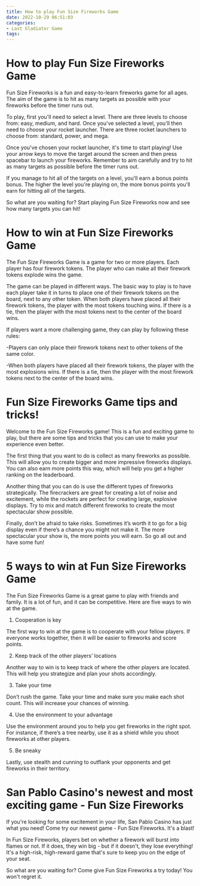 ```yaml
---
title: How to play Fun Size Fireworks Game
date: 2022-10-29 06:51:03
categories:
- Last Gladiator Game
tags:
---
```



#  How to play Fun Size Fireworks Game

Fun Size Fireworks is a fun and easy-to-learn fireworks game for all ages. The aim of the game is to hit as many targets as possible with your fireworks before the timer runs out.

To play, first you'll need to select a level. There are three levels to choose from: easy, medium, and hard. Once you've selected a level, you'll then need to choose your rocket launcher. There are three rocket launchers to choose from: standard, power, and mega.

Once you've chosen your rocket launcher, it's time to start playing! Use your arrow keys to move the target around the screen and then press spacebar to launch your fireworks. Remember to aim carefully and try to hit as many targets as possible before the timer runs out.

If you manage to hit all of the targets on a level, you'll earn a bonus points bonus. The higher the level you're playing on, the more bonus points you'll earn for hitting all of the targets.

So what are you waiting for? Start playing Fun Size Fireworks now and see how many targets you can hit!

#  How to win at Fun Size Fireworks Game

The Fun Size Fireworks Game is a game for two or more players. Each player has four firework tokens. The player who can make all their firework tokens explode wins the game.

The game can be played in different ways. The basic way to play is to have each player take it in turns to place one of their firework tokens on the board, next to any other token. When both players have placed all their firework tokens, the player with the most tokens touching wins. If there is a tie, then the player with the most tokens next to the center of the board wins.

If players want a more challenging game, they can play by following these rules:

-Players can only place their firework tokens next to other tokens of the same color.

-When both players have placed all their firework tokens, the player with the most explosions wins. If there is a tie, then the player with the most firework tokens next to the center of the board wins.

#  Fun Size Fireworks Game tips and tricks!

Welcome to the Fun Size Fireworks game! This is a fun and exciting game to play, but there are some tips and tricks that you can use to make your experience even better.

The first thing that you want to do is collect as many fireworks as possible. This will allow you to create bigger and more impressive fireworks displays. You can also earn more points this way, which will help you get a higher ranking on the leaderboard.

Another thing that you can do is use the different types of fireworks strategically. The firecrackers are great for creating a lot of noise and excitement, while the rockets are perfect for creating large, explosive displays. Try to mix and match different fireworks to create the most spectacular show possible.

Finally, don’t be afraid to take risks. Sometimes it’s worth it to go for a big display even if there’s a chance you might not make it. The more spectacular your show is, the more points you will earn. So go all out and have some fun!

#  5 ways to win at Fun Size Fireworks Game

The Fun Size Fireworks Game is a great game to play with friends and family. It is a lot of fun, and it can be competitive. Here are five ways to win at the game.

1. Cooperation is key

The first way to win at the game is to cooperate with your fellow players. If everyone works together, then it will be easier to fireworks and score points.

2. Keep track of the other players’ locations

Another way to win is to keep track of where the other players are located. This will help you strategize and plan your shots accordingly.

3. Take your time

Don’t rush the game. Take your time and make sure you make each shot count. This will increase your chances of winning.

4. Use the environment to your advantage

Use the environment around you to help you get fireworks in the right spot. For instance, if there’s a tree nearby, use it as a shield while you shoot fireworks at other players.

5. Be sneaky

Lastly, use stealth and cunning to outflank your opponents and get fireworks in their territory.

#  San Pablo Casino's newest and most exciting game - Fun Size Fireworks

If you're looking for some excitement in your life, San Pablo Casino has just what you need! Come try our newest game - Fun Size Fireworks. It's a blast!

In Fun Size Fireworks, players bet on whether a firework will burst into flames or not. If it does, they win big - but if it doesn't, they lose everything! It's a high-risk, high-reward game that's sure to keep you on the edge of your seat.

So what are you waiting for? Come give Fun Size Fireworks a try today! You won't regret it.